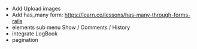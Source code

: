 - Add Upload images
- Add has_many form: https://learn.co/lessons/has-many-through-forms-rails
- elements sub menu Show / Comments / History
- integrate LogBook
- pagination
